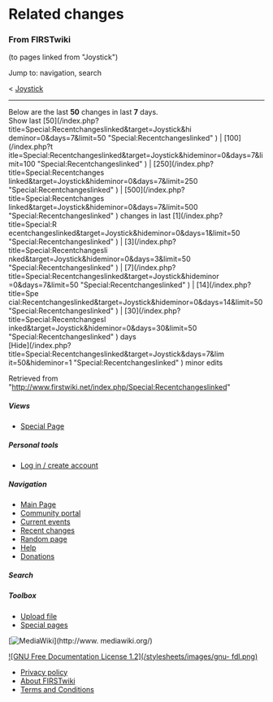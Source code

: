 # Related changes

### From FIRSTwiki

(to pages linked from "Joystick")

Jump to: navigation, search

&lt; [Joystick](/index.php?title=Joystick&redirect=no "Joystick" )  

* * *

Below are the last **50** changes in last **7** days.  
Show last [50](/index.php?title=Special:Recentchangeslinked&target=Joystick&hi
deminor=0&days=7&limit=50 "Special:Recentchangeslinked" ) | [100](/index.php?t
itle=Special:Recentchangeslinked&target=Joystick&hideminor=0&days=7&limit=100
"Special:Recentchangeslinked" ) | [250](/index.php?title=Special:Recentchanges
linked&target=Joystick&hideminor=0&days=7&limit=250
"Special:Recentchangeslinked" ) | [500](/index.php?title=Special:Recentchanges
linked&target=Joystick&hideminor=0&days=7&limit=500
"Special:Recentchangeslinked" ) changes in last [1](/index.php?title=Special:R
ecentchangeslinked&target=Joystick&hideminor=0&days=1&limit=50
"Special:Recentchangeslinked" ) | [3](/index.php?title=Special:Recentchangesli
nked&target=Joystick&hideminor=0&days=3&limit=50 "Special:Recentchangeslinked"
) | [7](/index.php?title=Special:Recentchangeslinked&target=Joystick&hideminor
=0&days=7&limit=50 "Special:Recentchangeslinked" ) | [14](/index.php?title=Spe
cial:Recentchangeslinked&target=Joystick&hideminor=0&days=14&limit=50
"Special:Recentchangeslinked" ) | [30](/index.php?title=Special:Recentchangesl
inked&target=Joystick&hideminor=0&days=30&limit=50
"Special:Recentchangeslinked" ) days  
[Hide](/index.php?title=Special:Recentchangeslinked&target=Joystick&days=7&lim
it=50&hideminor=1 "Special:Recentchangeslinked" ) minor edits

Retrieved from
"<http://www.firstwiki.net/index.php/Special:Recentchangeslinked>"

##### Views

  * [Special Page](/index.php/Special:Recentchangeslinked/Joystick)

##### Personal tools

  * [Log in / create account](/index.php?title=Special:Userlogin&returnto=Special:Recentchangeslinked)

[](/index.php/Main_Page "Main Page" )

##### Navigation

  * [Main Page](/index.php/Main_Page)
  * [Community portal](/index.php/FIRSTwiki:Community_portal)
  * [Current events](/index.php/Current_events)
  * [Recent changes](/index.php/Special:Recentchanges)
  * [Random page](/index.php/Special:Random)
  * [Help](/index.php/FIRSTwiki:Help)
  * [Donations](/index.php/FIRSTwiki:Site_support)

##### Search



##### Toolbox

  * [Upload file](/index.php/Special:Upload)
  * [Special pages](/index.php/Special:Specialpages)

[![MediaWiki](/skins/common/images/poweredby_mediawiki_88x31.png)](http://www.
mediawiki.org/)

[![GNU Free Documentation License 1.2](/stylesheets/images/gnu-
fdl.png)](http://www.gnu.org/copyleft/fdl.html)

  * [Privacy policy](/index.php/FIRSTwiki:Privacy_policy "FIRSTwiki:Privacy policy" )
  * [About FIRSTwiki](/index.php/FIRSTwiki:About "FIRSTwiki:About" )
  * [Terms and Conditions](/index.php/FIRSTwiki:Terms_and_conditions "FIRSTwiki:Terms and conditions" )

